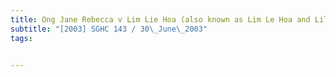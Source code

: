 ```yaml
---
title: Ong Jane Rebecca v Lim Lie Hoa (also known as Lim Le Hoa and Lily Arief Husni) and 
subtitle: "[2003] SGHC 143 / 30\_June\_2003"
tags:


---
```


